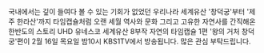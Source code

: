 국내에서는 깊이 들여다 볼 수 있는 기회가 없었던 우리나라 세계유산 '창덕궁'부터 '제주 한라산'까지 타임캡슐처럼 오랜 세월 역사와 문화 그리고 고유한 자연사를 간직해온 한반도의 스토리 UHD 유네스코 세계유산 8부작 자연의 타임캡슐 1편 '왕의 거처 창덕궁'편이 2월 16일 목요일 밤10시 KBS1TV에서 방송됩니다. 많은 관심 부탁드립니다.